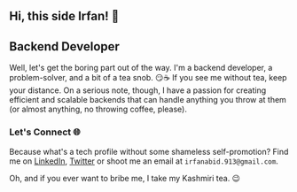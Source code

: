 ## Hi, this side Irfan! 👋
## Backend Developer 
Well, let's get the boring part out of the way. I'm a backend developer, a problem-solver, and a bit of a tea snob. 😏☕ If you see me without tea, keep your distance. On a serious note, though, I have a passion for creating efficient and scalable backends that can handle anything you throw at them (or almost anything, no throwing coffee, please).

### Let's Connect 🌐
Because what's a tech profile without some shameless self-promotion? Find me on [LinkedIn](https://www.linkedin.com/in/irrfanabid/), [Twitter](https://twitter.com/binryNerd) or shoot me an email at `irfanabid.913@gmail.com`.

Oh, and if you ever want to bribe me, I take my Kashmiri tea. 😉
